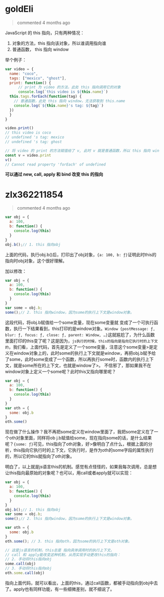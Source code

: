 
# goldEli 
 > commented 4 months ago 

JavaScript 的 this 指向，只有两种情况：

1. 对象的方法，this 指向该对象，所以谁调用指向谁
2. 普通函数， this 指向 window

举个例子：


```js
var video = {
  name: "coco",
  tags: ["mexico", "ghost"],
  print: function() {
      // print 为 video 的方法，此处 this 指向调用它的对象
      console.log(`this video is ${this.name}`)
  this.tags.forEach(function(tag) {
    // 普通函数，此处 this 指向 window，无法获取到 this.name
    console.log(`${this.name}'s tag: ${tag}`)
  })	
  }
}

video.print()
// this video is coco
// undefined 's tag: mexico
// undefined 's tag: ghost

// 将 video 的 print 的方法赋值给了 v, 此时 v 就是普通函数，所以 this 指向 window
const v = video.print
v()
// Cannot read property 'forEach' of undefined

```

**可以通过 new, call, apply 和 bind 改变 this 的指向**
# zlx362211854 
 > commented 4 months ago 


```javascript
var obj = {
  a: 100,
  b: function() {
    console.log(this)
  }
}
obj.b();// 1. this 指向obj

```

 上面的代码，执行obj.b()后，打印出了obj对象，`{a: 100, b: ƒ}`证明此时this的指向时obj对象，这个很好理解。



加以修改：


```javascript
var obj = {
  a: 100,
  b: function() {
    console.log(this)
  }
}
var some = obj.b;
some();// 2. this 指向window，因为some的执行上下文是window对象。

```

这段代码，将obj.b赋值给一个some变量，现在some变量就 变成了一个可执行函数，执行一下结果看到，this打印的是window对象。`Window {postMessage: ƒ, blur: ƒ, focus: ƒ, close: ƒ, parent: Window, …}`这就尴尬了，为什么函数里面打印的this变了呢？这是因为，`js执行的时候，this的指向是指向它执行时的上下文的`，我们看，上面代码，首先是定义了一个some变量，注意这个some变量>是定义在window对象上的，此时some的执行上下文就是window，再把obj.b赋予给了some，此时some变成了一个函数，所以再执行some时，函数内的执行上下文，就是some所在的上下文，也就是window了>。
不信邪了，那如果我不在window对象上定义一个some呢？此时this又指向哪里呢？




```javascript
var obj = {
  a: 100,
  b: function() {
    console.log(this)
  }
}
var oth = {
  some: obj.b
}
oth.some()

```

现在做了什么操作？我不再把some定义在window里面了，我把some定义在了一个oth对象里面，同样将ob j.b赋值给some，现在指向some的话，是什么结果呢？`{some: ƒ}`可见，this指向了oth对象，好>像明白了点什么，根据上面的分析，this指向它执行时的上下文，它执行时，是作为oth的some字段的属性执行的，所以它的this就指向了oth对象。



明白了，以上就是js语言this的机制。感觉有点怪怪的，如果我每次调用，总是想让this指向最原始的对象呢？也可以，用call或者apply就可以实现：


```javascript
var obj = {
  a: 100,
  b: function() {
    console.log(this)
  }
}
obj.b();// 1. this 指向obj
var some = obj.b;
some();// 2. this 指向window，因为some的执行上下文是window对象。

var oth = {
  some: obj.b
}
oth.some(); // 3. this 指向oth，因为some的执行上下文是oth对象。

// 这是js语言的机制，this总是 指向具体调用时的执行上下文。
// call 和 apply能改变这种机制，从而实现手动更改this的指向：
// 2. 手动将this指向obj
some.call(obj)
// 3. 手动将this指向obj
oth.some.call(obj)


```





指向上面代码，就可以看出，上面的this，通过call函数，都被手动指向到obj中去了。apply也有同样功能，有一些细微差别，就不细说了。